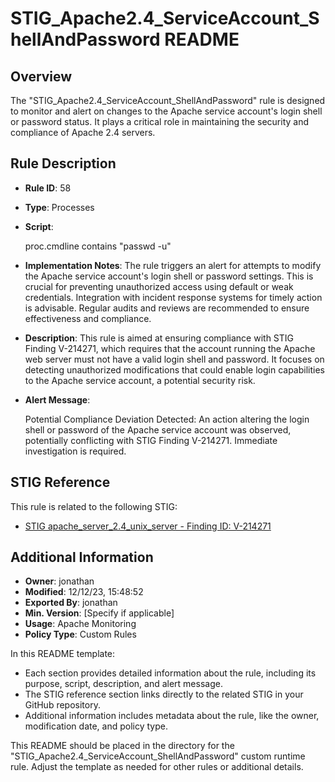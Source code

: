 

# STIG_Apache2.4_ServiceAccount_ShellAndPassword README

## Overview
The "STIG_Apache2.4_ServiceAccount_ShellAndPassword" rule is designed to monitor and alert on changes to the Apache service account's login shell or password status. It plays a critical role in maintaining the security and compliance of Apache 2.4 servers.

## Rule Description
- **Rule ID**: 58
- **Type**: Processes
- **Script**:
  
  proc.cmdline contains "passwd -u"

- **Implementation Notes**:
  The rule triggers an alert for attempts to modify the Apache service account's login shell or password settings.
  This is crucial for preventing unauthorized access using default or weak credentials.
  Integration with incident response systems for timely action is advisable.
  Regular audits and reviews are recommended to ensure effectiveness and compliance.
  
- **Description**: This rule is aimed at ensuring compliance with STIG Finding V-214271, which requires that the account running the Apache web server must not have a valid login shell and password. It focuses on detecting unauthorized modifications that could enable login capabilities to the Apache service account, a potential security risk.

- **Alert Message**: 
  
  Potential Compliance Deviation Detected: An action altering the login shell or password of the Apache service account was observed, potentially conflicting with STIG Finding V-214271. Immediate investigation is required.
  

## STIG Reference
This rule is related to the following STIG:

- [STIG apache_server_2.4_unix_server - Finding ID: V-214271](https://github.com/j2rsolutions/STIGFusion-PrismaVigil/tree/main/STIGS/apache_server_2.4_unix_server/custom_compliance_checks/high/V-214271)

## Additional Information
- **Owner**: jonathan
- **Modified**: 12/12/23, 15:48:52
- **Exported By**: jonathan
- **Min. Version**: [Specify if applicable]
- **Usage**: Apache Monitoring
- **Policy Type**: Custom Rules


In this README template:

- Each section provides detailed information about the rule, including its purpose, script, description, and alert message.
- The STIG reference section links directly to the related STIG in your GitHub repository.
- Additional information includes metadata about the rule, like the owner, modification date, and policy type.

This README should be placed in the directory for the "STIG_Apache2.4_ServiceAccount_ShellAndPassword" custom runtime rule. Adjust the template as needed for other rules or additional details.